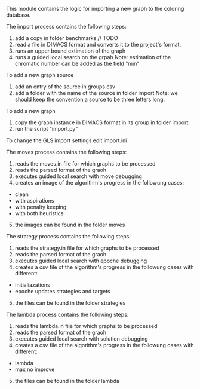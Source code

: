 This module contains the logic for importing a new graph to the coloring database.


The import process contains the following steps:
1. add a copy in folder benchmarks // TODO
2. read a file in DIMACS format and converts it to the project's format.
3. runs an upper bound extimation of the graph
4. runs a guided local search on the grpah
Note: estimation of the chromatic number can be added as the field "min"


To add a new graph source
1. add an entry of the source in groups.csv
2. add a folder with the name of the source in folder import
Note: we should keep the convention a source to be three letters long.


To add a new graph
1. copy the graph instance in DIMACS format in its group in folder import
2. run the script "import.py"


To change the GLS import settings edit import.ini


The moves process contains the following steps:
1. reads the moves.in file for which graphs to be processed
2. reads the parsed format of the graoh
3. executes guided local search with move debugging
4. creates an image of the algorithm's progress in the followung cases:
  - clean
  - with aspirations
  - with penalty keeping
  - with both heuristics
5. the images can be found in the folder moves


The strategy process contains the following steps:
1. reads the strategy.in file for which graphs to be processed
2. reads the parsed format of the graoh
3. executes guided local search with epoche debugging
4. creates a csv file of the algorithm's progress in the followung cases with different:
  - initialiazations
  - epoche updates strategies and targets
5. the files can be found in the folder strategies


The lambda process contains the following steps:
1. reads the lambda.in file for which graphs to be processed
2. reads the parsed format of the graoh
3. executes guided local search with solution debugging
4. creates a csv file of the algorithm's progress in the followung cases with different:
  - lambda
  - max no improve
5. the files can be found in the folder lambda

